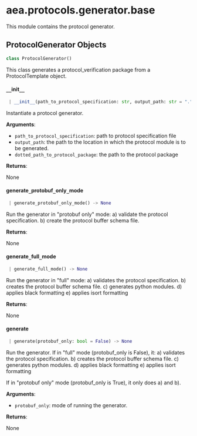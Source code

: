 <a name="aea.protocols.generator.base"></a>
# aea.protocols.generator.base

This module contains the protocol generator.

<a name="aea.protocols.generator.base.ProtocolGenerator"></a>
## ProtocolGenerator Objects

```python
class ProtocolGenerator()
```

This class generates a protocol_verification package from a ProtocolTemplate object.

<a name="aea.protocols.generator.base.ProtocolGenerator.__init__"></a>
#### `__`init`__`

```python
 | __init__(path_to_protocol_specification: str, output_path: str = ".", dotted_path_to_protocol_package: Optional[str] = None) -> None
```

Instantiate a protocol generator.

**Arguments**:

- `path_to_protocol_specification`: path to protocol specification file
- `output_path`: the path to the location in which the protocol module is to be generated.
- `dotted_path_to_protocol_package`: the path to the protocol package

**Returns**:

None

<a name="aea.protocols.generator.base.ProtocolGenerator.generate_protobuf_only_mode"></a>
#### generate`_`protobuf`_`only`_`mode

```python
 | generate_protobuf_only_mode() -> None
```

Run the generator in "protobuf only" mode:
a) validate the protocol specification.
b) create the protocol buffer schema file.

**Returns**:

None

<a name="aea.protocols.generator.base.ProtocolGenerator.generate_full_mode"></a>
#### generate`_`full`_`mode

```python
 | generate_full_mode() -> None
```

Run the generator in "full" mode:
a) validates the protocol specification.
b) creates the protocol buffer schema file.
c) generates python modules.
d) applies black formatting
e) applies isort formatting

**Returns**:

None

<a name="aea.protocols.generator.base.ProtocolGenerator.generate"></a>
#### generate

```python
 | generate(protobuf_only: bool = False) -> None
```

Run the generator. If in "full" mode (protobuf_only is False), it:
a) validates the protocol specification.
b) creates the protocol buffer schema file.
c) generates python modules.
d) applies black formatting
e) applies isort formatting

If in "protobuf only" mode (protobuf_only is True), it only does a) and b).

**Arguments**:

- `protobuf_only`: mode of running the generator.

**Returns**:

None

